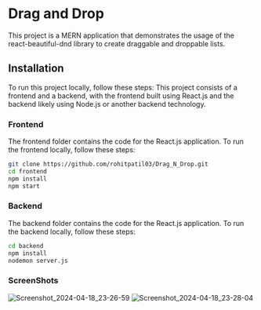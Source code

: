 # Drag and Drop

This project is a MERN application that demonstrates the usage of the react-beautiful-dnd library to create draggable and droppable lists.

## Installation

To run this project locally, follow these steps:
This project consists of a frontend and a backend, with the frontend built using React.js and the backend likely using Node.js or another backend technology.

### Frontend

The frontend folder contains the code for the React.js application.
To run the frontend locally, follow these steps:

```bash
git clone https://github.com/rohitpatil03/Drag_N_Drop.git
cd frontend
npm install
npm start
```
### Backend

The backend folder contains the code for the React.js application.
To run the backend locally, follow these steps:

```bash
cd backend
npm install
nodemon server.js
```
### ScreenShots
![Screenshot_2024-04-18_23-26-59](https://github.com/rohitpatil03/Drag_N_Drop/assets/101471692/83ec010e-2f61-45c7-a953-7e23f144d6a6)
![Screenshot_2024-04-18_23-28-04](https://github.com/rohitpatil03/Drag_N_Drop/assets/101471692/d7c2d55b-3935-4109-920a-ca2b729f82e4)
